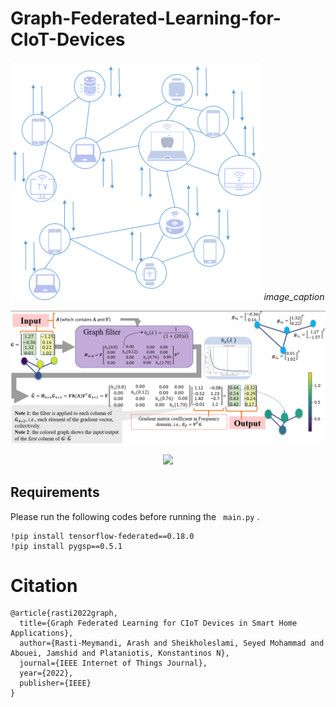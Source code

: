 # Graph-Federated-Learning-for-CIoT-Devices


<p align="center">
  <img src="imgs/graph_ex.png" width="400">
   <em>image_caption</em>
</p>

<p align="center">
   <img src="imgs/example.png" width="800">
</p>

<p align="center">
  <img src="imgs/fig4.png" width="800">
</p>

## Requirements
Please run the following codes before running the ``` main.py``` .
```
!pip install tensorflow-federated==0.18.0
!pip install pygsp==0.5.1
```


# Citation
```
@article{rasti2022graph,
  title={Graph Federated Learning for CIoT Devices in Smart Home Applications},
  author={Rasti-Meymandi, Arash and Sheikholeslami, Seyed Mohammad and Abouei, Jamshid and Plataniotis, Konstantinos N},
  journal={IEEE Internet of Things Journal},
  year={2022},
  publisher={IEEE}
}
```
